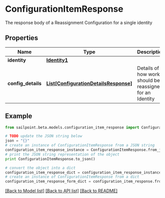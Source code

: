 # ConfigurationItemResponse

The response body of a Reassignment Configuration for a single identity

## Properties
Name | Type | Description | Notes
------------ | ------------- | ------------- | -------------
**identity** | [**Identity1**](Identity1.md) |  | [optional] 
**config_details** | [**List[ConfigurationDetailsResponse]**](ConfigurationDetailsResponse.md) | Details of how work should be reassigned for an Identity | [optional] 

## Example

```python
from sailpoint.beta.models.configuration_item_response import ConfigurationItemResponse

# TODO update the JSON string below
json = "{}"
# create an instance of ConfigurationItemResponse from a JSON string
configuration_item_response_instance = ConfigurationItemResponse.from_json(json)
# print the JSON string representation of the object
print ConfigurationItemResponse.to_json()

# convert the object into a dict
configuration_item_response_dict = configuration_item_response_instance.to_dict()
# create an instance of ConfigurationItemResponse from a dict
configuration_item_response_form_dict = configuration_item_response.from_dict(configuration_item_response_dict)
```
[[Back to Model list]](../README.md#documentation-for-models) [[Back to API list]](../README.md#documentation-for-api-endpoints) [[Back to README]](../README.md)


